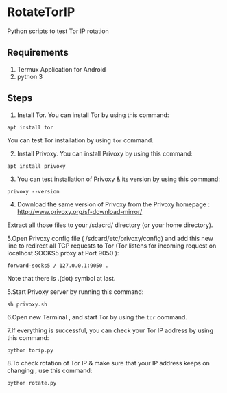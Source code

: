 # RotateTorIP
Python scripts to test Tor IP  rotation

## Requirements 
1. Termux Application for Android
2. python 3

## Steps
1. Install Tor. You can install Tor by using this command:
```code
apt install tor
``` 
You can test Tor installation by using `tor` command.

2. Install Privoxy. You can install Privoxy by using this command:
```code
apt install privoxy
```

3. You can test installation of Privoxy & its version by using this command:
```code
privoxy --version
```
4. Download the same version of Privoxy from the Privoxy homepage :  http://www.privoxy.org/sf-download-mirror/

Extract all those files to your /sdacrd/ directory (or your home directory).

5.Open Privoxy config file ( /sdcard/etc/privoxy/config) and add this new line to redirect all TCP requests to Tor (Tor listens for incoming request on localhost SOCKS5 proxy at Port 9050 ):
```code
forward-socks5 / 127.0.0.1:9050 .
```
Note that there is .(dot) symbol at last.

5.Start Privoxy server by running this command:
```code
sh privoxy.sh
```
6.Open new Terminal , and start Tor by using the `tor` command.

7.If everything is successful, you can check your Tor IP address by using this command:
```code
python torip.py
```
8.To check rotation of Tor IP & make sure that your IP address keeps on changing , use this command:
```code
python rotate.py
```
